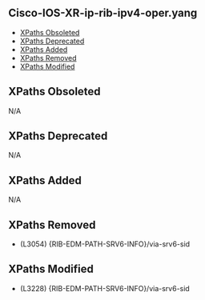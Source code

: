 ## Cisco-IOS-XR-ip-rib-ipv4-oper.yang

- [XPaths Obsoleted](#xpaths-obsoleted)
- [XPaths Deprecated](#xpaths-deprecated)
- [XPaths Added](#xpaths-added)
- [XPaths Removed](#xpaths-removed)
- [XPaths Modified](#xpaths-modified)

## XPaths Obsoleted

N/A

## XPaths Deprecated

N/A

## XPaths Added

N/A

## XPaths Removed

- (L3054)	{RIB-EDM-PATH-SRV6-INFO}/via-srv6-sid

## XPaths Modified

- (L3228)	{RIB-EDM-PATH-SRV6-INFO}/via-srv6-sid


